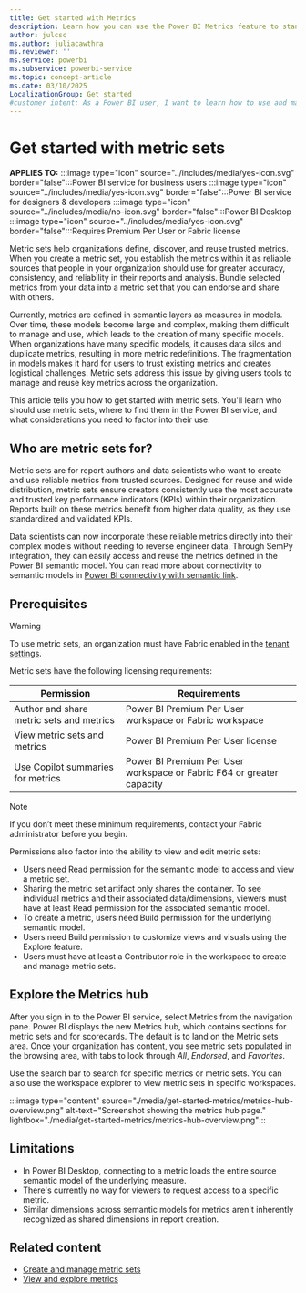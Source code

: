 ```yaml
---
title: Get started with Metrics
description: Learn how you can use the Power BI Metrics feature to standardize and manage key metrics across your organization.
author: julcsc
ms.author: juliacawthra
ms.reviewer: ''
ms.service: powerbi
ms.subservice: powerbi-service
ms.topic: concept-article
ms.date: 03/10/2025
LocalizationGroup: Get started
#customer intent: As a Power BI user, I want to learn how to use and manage metric sets so that I can ensure accuracy, consistency, and reliability in my organization's reports and analysis.
---
```


# Get started with metric sets

**APPLIES TO:** :::image type="icon" source="../includes/media/yes-icon.svg" border="false":::Power BI service for business users :::image type="icon" source="../includes/media/yes-icon.svg" border="false":::Power BI service for designers & developers :::image type="icon" source="../includes/media/no-icon.svg" border="false":::Power BI Desktop :::image type="icon" source="../includes/media/yes-icon.svg" border="false":::Requires Premium Per User or Fabric license

Metric sets help organizations define, discover, and reuse trusted metrics. When you create a metric set, you establish the metrics within it as reliable sources that people in your organization should use for greater accuracy, consistency, and reliability in their reports and analysis. Bundle selected metrics from your data into a metric set that you can endorse and share with others.

Currently, metrics are defined in semantic layers as measures in models. Over time, these models become large and complex, making them difficult to manage and use, which leads to the creation of many specific models. When organizations have many specific models, it causes data silos and duplicate metrics, resulting in more metric redefinitions. The fragmentation in models makes it hard for users to trust existing metrics and creates logistical challenges. Metric sets address this issue by giving users tools to manage and reuse key metrics across the organization.

This article tells you how to get started with metric sets. You'll learn who should use metric sets, where to find them in the Power BI service, and what considerations you need to factor into their use.

## Who are metric sets for?

Metric sets are for report authors and data scientists who want to create and use reliable metrics from trusted sources. Designed for reuse and wide distribution, metric sets ensure creators consistently use the most accurate and trusted key performance indicators (KPIs) within their organization. Reports built on these metrics benefit from higher data quality, as they use standardized and validated KPIs.

Data scientists can now incorporate these reliable metrics directly into their complex models without needing to reverse engineer data. Through SemPy integration, they can easily access and reuse the metrics defined in the Power BI semantic model. You can read more about connectivity to semantic models in [Power BI connectivity with semantic link](/fabric/data-science/semantic-link-power-bi).

## Prerequisites

> [!WARNING]
> To use metric sets, an organization must have Fabric enabled in the [tenant settings](/fabric/admin/service-admin-portal-goals-settings).

Metric sets have the following licensing requirements:

|Permission|Requirements|
|----|----|
|Author and share metric sets and metrics|Power BI Premium Per User workspace or Fabric workspace|
|View metric sets and metrics|Power BI Premium Per User license|
|Use Copilot summaries for metrics|Power BI Premium Per User workspace or Fabric F64 or greater capacity|

> [!NOTE]
> If you don’t meet these minimum requirements, contact your Fabric administrator before you begin.

Permissions also factor into the ability to view and edit metric sets:

- Users need Read permission for the semantic model to access and view a metric set.
- Sharing the metric set artifact only shares the container. To see individual metrics and their associated data/dimensions, viewers must have at least Read permission for the associated semantic model.
- To create a metric, users need Build permission for the underlying semantic model.
- Users need Build permission to customize views and visuals using the Explore feature.
- Users must have at least a Contributor role in the workspace to create and manage metric sets.

## Explore the Metrics hub

After you sign in to the Power BI service, select Metrics from the navigation pane. Power BI displays the new Metrics hub, which contains sections for metric sets and for scorecards. The default is to land on the Metric sets area. Once your organization has content, you see metric sets populated in the browsing area, with tabs to look through *All*, *Endorsed*, and *Favorites*.

Use the search bar to search for specific metrics or metric sets. You can also use the workspace explorer to view metric sets in specific workspaces.

:::image type="content" source="./media/get-started-metrics/metrics-hub-overview.png" alt-text="Screenshot showing the metrics hub page." lightbox="./media/get-started-metrics/metrics-hub-overview.png":::

## Limitations

- In Power BI Desktop, connecting to a metric loads the entire source semantic model of the underlying measure.
- There's currently no way for viewers to request access to a specific metric.
- Similar dimensions across semantic models for metrics aren't inherently recognized as shared dimensions in report creation.


## Related content

- [Create and manage metric sets](create-metric-sets.md)
- [View and explore metrics](view-explore-metrics.md)
